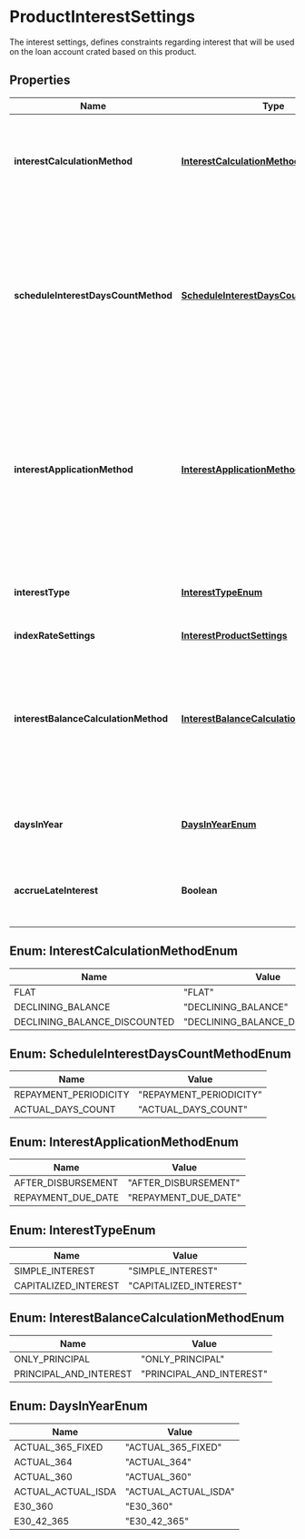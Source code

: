 

# ProductInterestSettings

The interest settings, defines constraints regarding interest that will be used on the loan account crated based on this product.
## Properties

Name | Type | Description | Notes
------------ | ------------- | ------------- | -------------
**interestCalculationMethod** | [**InterestCalculationMethodEnum**](#InterestCalculationMethodEnum) | The interest calculation method. Holds the type of interest calculation method. | 
**scheduleInterestDaysCountMethod** | [**ScheduleInterestDaysCountMethodEnum**](#ScheduleInterestDaysCountMethodEnum) | Shows  whether all the installments should compute the interest based on the actual number of days or based on the defined repayment periodicity. | 
**interestApplicationMethod** | [**InterestApplicationMethodEnum**](#InterestApplicationMethodEnum) | The interest application method. Represents the interest application method that determines whether the interest gets applied on the account&#39;s disbursement or on each repayment. |  [optional]
**interestType** | [**InterestTypeEnum**](#InterestTypeEnum) | The possible values for how we compute and apply the interest |  [optional]
**indexRateSettings** | [**InterestProductSettings**](InterestProductSettings.md) |  |  [optional]
**interestBalanceCalculationMethod** | [**InterestBalanceCalculationMethodEnum**](#InterestBalanceCalculationMethodEnum) | The interest balance calculation method. Represents the option which determines the way the balance for the account&#39;s interest is computed. |  [optional]
**daysInYear** | [**DaysInYearEnum**](#DaysInYearEnum) | The days in year that should be used for loan calculations. | 
**accrueLateInterest** | **Boolean** | Whether late interest should be accrued, applied and paid |  [optional]



## Enum: InterestCalculationMethodEnum

Name | Value
---- | -----
FLAT | &quot;FLAT&quot;
DECLINING_BALANCE | &quot;DECLINING_BALANCE&quot;
DECLINING_BALANCE_DISCOUNTED | &quot;DECLINING_BALANCE_DISCOUNTED&quot;



## Enum: ScheduleInterestDaysCountMethodEnum

Name | Value
---- | -----
REPAYMENT_PERIODICITY | &quot;REPAYMENT_PERIODICITY&quot;
ACTUAL_DAYS_COUNT | &quot;ACTUAL_DAYS_COUNT&quot;



## Enum: InterestApplicationMethodEnum

Name | Value
---- | -----
AFTER_DISBURSEMENT | &quot;AFTER_DISBURSEMENT&quot;
REPAYMENT_DUE_DATE | &quot;REPAYMENT_DUE_DATE&quot;



## Enum: InterestTypeEnum

Name | Value
---- | -----
SIMPLE_INTEREST | &quot;SIMPLE_INTEREST&quot;
CAPITALIZED_INTEREST | &quot;CAPITALIZED_INTEREST&quot;



## Enum: InterestBalanceCalculationMethodEnum

Name | Value
---- | -----
ONLY_PRINCIPAL | &quot;ONLY_PRINCIPAL&quot;
PRINCIPAL_AND_INTEREST | &quot;PRINCIPAL_AND_INTEREST&quot;



## Enum: DaysInYearEnum

Name | Value
---- | -----
ACTUAL_365_FIXED | &quot;ACTUAL_365_FIXED&quot;
ACTUAL_364 | &quot;ACTUAL_364&quot;
ACTUAL_360 | &quot;ACTUAL_360&quot;
ACTUAL_ACTUAL_ISDA | &quot;ACTUAL_ACTUAL_ISDA&quot;
E30_360 | &quot;E30_360&quot;
E30_42_365 | &quot;E30_42_365&quot;



